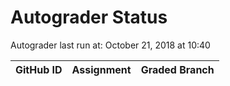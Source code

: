 # Autograder Status
Autograder last run at: October 21, 2018 at 10:40

| GitHub ID | Assignment | Graded Branch |
|-----------|------------|---------------|
